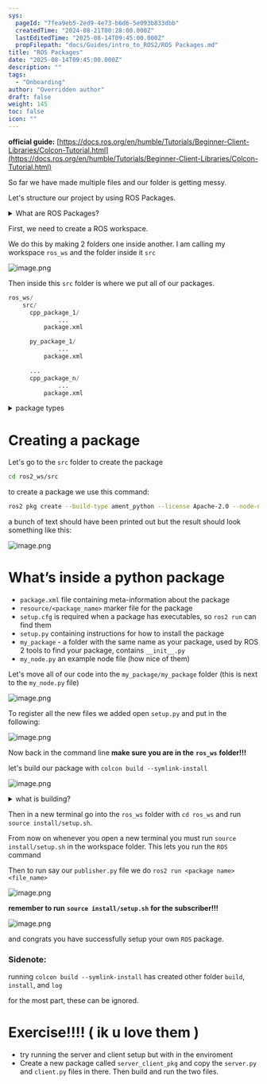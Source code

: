 ```yaml
---
sys:
  pageId: "7fea9eb5-2ed9-4e73-b6d6-5e093b833dbb"
  createdTime: "2024-08-21T00:28:00.000Z"
  lastEditedTime: "2025-08-14T09:45:00.000Z"
  propFilepath: "docs/Guides/intro_to_ROS2/ROS Packages.md"
title: "ROS Packages"
date: "2025-08-14T09:45:00.000Z"
description: ""
tags:
  - "Onboarding"
author: "Overridden author"
draft: false
weight: 145
toc: false
icon: ""
---
```


**official guide:** [https://docs.ros.org/en/humble/Tutorials/Beginner-Client-Libraries/Colcon-Tutorial.html](https://docs.ros.org/en/humble/Tutorials/Beginner-Client-Libraries/Colcon-Tutorial.html)

So far we have made multiple files and our folder is getting messy.

Let's structure our project by using ROS Packages.

<details>
      <summary>What are ROS Packages?</summary>
      ROS Packages are, as the name implies, packages of code that are highly sharable between ROS developers.
  </details>

First, we need to create a ROS workspace.

We do this by making 2 folders one inside another. I am calling my workspace `ros_ws` and the folder inside it `src`

![image.png](https://prod-files-secure.s3.us-west-2.amazonaws.com/d518164a-d88e-44d1-a4ee-3adb3bd8bce0/70706947-fd18-4537-a67b-e12946812d31/image.png?X-Amz-Algorithm=AWS4-HMAC-SHA256&X-Amz-Content-Sha256=UNSIGNED-PAYLOAD&X-Amz-Credential=ASIAZI2LB4663ARFLNX2%2F20250815%2Fus-west-2%2Fs3%2Faws4_request&X-Amz-Date=20250815T051108Z&X-Amz-Expires=3600&X-Amz-Security-Token=IQoJb3JpZ2luX2VjEAoaCXVzLXdlc3QtMiJIMEYCIQDOhjMKoG0VQS5TCDopXYTtSgPZCoYi76evg9%2BCx0kbXAIhAO02BpZf5O0cPHl8G9b7P2pTZy79TXUKaKzV1kEf1yTCKv8DCFMQABoMNjM3NDIzMTgzODA1IgxzLFKrb%2Bzd0eYArlAq3ANbCTcgSPmRKRnVFzCqO3MYnMoUoOgtcwemtiDbdans94QCKtNLHwVnburbNHt8YyU3bnVBM726ZE3sbrgXCD1Hbd%2FE4HFlt%2BFAryshWlc9lmlL21VQFEbCqzRfN875IgEybOumm93JYKylt%2B5ScJkJ5lvfabOLgFcIAiLj%2BrgMygTnEYQiDpe8ansNnD%2FANDY8QeK9IUmCGybUb4tVUBkXrMWxLbD00zKE5T4qEz5ZnQ1ORz%2FGr5ySs5NxsXBNnJO6duHyEGR%2BLmeRG2R2pyYjenkB3qkcBua1%2Fx7pQoF5dw7A0SHGmcnu%2FV67g7KeakkC1alQfVRUAe%2FZCQjEPqZIViReMg%2BYG%2FY%2B5yaNcTrm%2Bp3f1RPmz9KZ3TQbwb3UDHl%2BRztq3bOdd75vibdEDvnEniPVZ%2FcbQ1RmnlZFh8BJB4Eq89zx8qLr0aZymbdG9tbfVihPrGj9bzjJEwx4jtO67Q%2B3pngzAgm5xEteBvaDF9%2ByPI3ppb7afkYcyFMBv1Xd4RqOdOnvM3yKXTzzSyRfooGbzlZ0pQ8gWhSILWBJf8wRvkY49V0iZZ6sx0Jd1tCD%2FVrfk5aa90C8hxRFp3cNYvwkGujvepwbSjgw%2FCRvEcKQTaU3a4olATjK%2BDDdo%2FrEBjqkAbIXbwVazRCGih0cXLs5WEIpOkgq3OGF%2FVbDRn2W8JpGCA3CMEFvzhR27qQ30AK1XsSdavGr%2BLRc838Z01yOhRKqyxKPEkdd0aO1kaqjhufbfVhBuMjr%2FfMKtGM8au%2BnjEx1qBPhRDqDNpvWtecFpuZkZSaMIzVyywHFK2Y%2Bu0UINt7uVq681avMDQAPo%2Fwg4OISbXYyKYHlfUdtiPYU0912RBcs&X-Amz-Signature=f33e963ed546f22670a17a08267af7b53bb980c99c9eac8944853ff8f853a2b8&X-Amz-SignedHeaders=host&x-amz-checksum-mode=ENABLED&x-id=GetObject)

Then inside this `src` folder is where we put all of our packages.

```python
ros_ws/
    src/
      cpp_package_1/
		      ...
          package.xml

      py_package_1/
		      ...
          package.xml

      ...
      cpp_package_n/
		      ...
          package.xml

```

<details>
      <summary>package types</summary>
      packages can be either `C++` or python.
  </details>

# Creating a package

Let's go to the `src` folder to create the package

```bash
cd ros2_ws/src
```

to create a package we use this command:

```bash
ros2 pkg create --build-type ament_python --license Apache-2.0 --node-name my_node my_package
```

a bunch of text should have been printed out but the result should look something like this:

![image.png](https://prod-files-secure.s3.us-west-2.amazonaws.com/d518164a-d88e-44d1-a4ee-3adb3bd8bce0/e6cf1e3f-8512-4a3e-b131-079f800bf3e8/image.png?X-Amz-Algorithm=AWS4-HMAC-SHA256&X-Amz-Content-Sha256=UNSIGNED-PAYLOAD&X-Amz-Credential=ASIAZI2LB4663ARFLNX2%2F20250815%2Fus-west-2%2Fs3%2Faws4_request&X-Amz-Date=20250815T051108Z&X-Amz-Expires=3600&X-Amz-Security-Token=IQoJb3JpZ2luX2VjEAoaCXVzLXdlc3QtMiJIMEYCIQDOhjMKoG0VQS5TCDopXYTtSgPZCoYi76evg9%2BCx0kbXAIhAO02BpZf5O0cPHl8G9b7P2pTZy79TXUKaKzV1kEf1yTCKv8DCFMQABoMNjM3NDIzMTgzODA1IgxzLFKrb%2Bzd0eYArlAq3ANbCTcgSPmRKRnVFzCqO3MYnMoUoOgtcwemtiDbdans94QCKtNLHwVnburbNHt8YyU3bnVBM726ZE3sbrgXCD1Hbd%2FE4HFlt%2BFAryshWlc9lmlL21VQFEbCqzRfN875IgEybOumm93JYKylt%2B5ScJkJ5lvfabOLgFcIAiLj%2BrgMygTnEYQiDpe8ansNnD%2FANDY8QeK9IUmCGybUb4tVUBkXrMWxLbD00zKE5T4qEz5ZnQ1ORz%2FGr5ySs5NxsXBNnJO6duHyEGR%2BLmeRG2R2pyYjenkB3qkcBua1%2Fx7pQoF5dw7A0SHGmcnu%2FV67g7KeakkC1alQfVRUAe%2FZCQjEPqZIViReMg%2BYG%2FY%2B5yaNcTrm%2Bp3f1RPmz9KZ3TQbwb3UDHl%2BRztq3bOdd75vibdEDvnEniPVZ%2FcbQ1RmnlZFh8BJB4Eq89zx8qLr0aZymbdG9tbfVihPrGj9bzjJEwx4jtO67Q%2B3pngzAgm5xEteBvaDF9%2ByPI3ppb7afkYcyFMBv1Xd4RqOdOnvM3yKXTzzSyRfooGbzlZ0pQ8gWhSILWBJf8wRvkY49V0iZZ6sx0Jd1tCD%2FVrfk5aa90C8hxRFp3cNYvwkGujvepwbSjgw%2FCRvEcKQTaU3a4olATjK%2BDDdo%2FrEBjqkAbIXbwVazRCGih0cXLs5WEIpOkgq3OGF%2FVbDRn2W8JpGCA3CMEFvzhR27qQ30AK1XsSdavGr%2BLRc838Z01yOhRKqyxKPEkdd0aO1kaqjhufbfVhBuMjr%2FfMKtGM8au%2BnjEx1qBPhRDqDNpvWtecFpuZkZSaMIzVyywHFK2Y%2Bu0UINt7uVq681avMDQAPo%2Fwg4OISbXYyKYHlfUdtiPYU0912RBcs&X-Amz-Signature=d08d5249d971839c65a3486a8c4de7ec82504ff07d5f1a2f3f338d948b9b4052&X-Amz-SignedHeaders=host&x-amz-checksum-mode=ENABLED&x-id=GetObject)

# What’s inside a python package

- `package.xml` file containing meta-information about the package
- `resource/<package_name>` marker file for the package
- `setup.cfg` is required when a package has executables, so `ros2 run` can find them
- `setup.py` containing instructions for how to install the package
- `my_package` - a folder with the same name as your package, used by ROS 2 tools to find your package, contains `__init__.py`
- `my_node.py` an example node file (how nice of them)

Let's move all of our code into the `my_package/my_package` folder (this is next to the `my_node.py` file)

![image.png](https://prod-files-secure.s3.us-west-2.amazonaws.com/d518164a-d88e-44d1-a4ee-3adb3bd8bce0/9ce58f11-0da9-4d3e-b86d-506a9685d378/image.png?X-Amz-Algorithm=AWS4-HMAC-SHA256&X-Amz-Content-Sha256=UNSIGNED-PAYLOAD&X-Amz-Credential=ASIAZI2LB4663ARFLNX2%2F20250815%2Fus-west-2%2Fs3%2Faws4_request&X-Amz-Date=20250815T051109Z&X-Amz-Expires=3600&X-Amz-Security-Token=IQoJb3JpZ2luX2VjEAoaCXVzLXdlc3QtMiJIMEYCIQDOhjMKoG0VQS5TCDopXYTtSgPZCoYi76evg9%2BCx0kbXAIhAO02BpZf5O0cPHl8G9b7P2pTZy79TXUKaKzV1kEf1yTCKv8DCFMQABoMNjM3NDIzMTgzODA1IgxzLFKrb%2Bzd0eYArlAq3ANbCTcgSPmRKRnVFzCqO3MYnMoUoOgtcwemtiDbdans94QCKtNLHwVnburbNHt8YyU3bnVBM726ZE3sbrgXCD1Hbd%2FE4HFlt%2BFAryshWlc9lmlL21VQFEbCqzRfN875IgEybOumm93JYKylt%2B5ScJkJ5lvfabOLgFcIAiLj%2BrgMygTnEYQiDpe8ansNnD%2FANDY8QeK9IUmCGybUb4tVUBkXrMWxLbD00zKE5T4qEz5ZnQ1ORz%2FGr5ySs5NxsXBNnJO6duHyEGR%2BLmeRG2R2pyYjenkB3qkcBua1%2Fx7pQoF5dw7A0SHGmcnu%2FV67g7KeakkC1alQfVRUAe%2FZCQjEPqZIViReMg%2BYG%2FY%2B5yaNcTrm%2Bp3f1RPmz9KZ3TQbwb3UDHl%2BRztq3bOdd75vibdEDvnEniPVZ%2FcbQ1RmnlZFh8BJB4Eq89zx8qLr0aZymbdG9tbfVihPrGj9bzjJEwx4jtO67Q%2B3pngzAgm5xEteBvaDF9%2ByPI3ppb7afkYcyFMBv1Xd4RqOdOnvM3yKXTzzSyRfooGbzlZ0pQ8gWhSILWBJf8wRvkY49V0iZZ6sx0Jd1tCD%2FVrfk5aa90C8hxRFp3cNYvwkGujvepwbSjgw%2FCRvEcKQTaU3a4olATjK%2BDDdo%2FrEBjqkAbIXbwVazRCGih0cXLs5WEIpOkgq3OGF%2FVbDRn2W8JpGCA3CMEFvzhR27qQ30AK1XsSdavGr%2BLRc838Z01yOhRKqyxKPEkdd0aO1kaqjhufbfVhBuMjr%2FfMKtGM8au%2BnjEx1qBPhRDqDNpvWtecFpuZkZSaMIzVyywHFK2Y%2Bu0UINt7uVq681avMDQAPo%2Fwg4OISbXYyKYHlfUdtiPYU0912RBcs&X-Amz-Signature=86e5c62fcebded6cb12d19c1a40c2b37fb5db76b2cf697b89cdc2f5786dd29b4&X-Amz-SignedHeaders=host&x-amz-checksum-mode=ENABLED&x-id=GetObject)

To register all the new files we added open `setup.py` and put in the following:

![image.png](https://prod-files-secure.s3.us-west-2.amazonaws.com/d518164a-d88e-44d1-a4ee-3adb3bd8bce0/1cd7c262-4cae-4496-9d75-c178537d24a2/image.png?X-Amz-Algorithm=AWS4-HMAC-SHA256&X-Amz-Content-Sha256=UNSIGNED-PAYLOAD&X-Amz-Credential=ASIAZI2LB4663ARFLNX2%2F20250815%2Fus-west-2%2Fs3%2Faws4_request&X-Amz-Date=20250815T051109Z&X-Amz-Expires=3600&X-Amz-Security-Token=IQoJb3JpZ2luX2VjEAoaCXVzLXdlc3QtMiJIMEYCIQDOhjMKoG0VQS5TCDopXYTtSgPZCoYi76evg9%2BCx0kbXAIhAO02BpZf5O0cPHl8G9b7P2pTZy79TXUKaKzV1kEf1yTCKv8DCFMQABoMNjM3NDIzMTgzODA1IgxzLFKrb%2Bzd0eYArlAq3ANbCTcgSPmRKRnVFzCqO3MYnMoUoOgtcwemtiDbdans94QCKtNLHwVnburbNHt8YyU3bnVBM726ZE3sbrgXCD1Hbd%2FE4HFlt%2BFAryshWlc9lmlL21VQFEbCqzRfN875IgEybOumm93JYKylt%2B5ScJkJ5lvfabOLgFcIAiLj%2BrgMygTnEYQiDpe8ansNnD%2FANDY8QeK9IUmCGybUb4tVUBkXrMWxLbD00zKE5T4qEz5ZnQ1ORz%2FGr5ySs5NxsXBNnJO6duHyEGR%2BLmeRG2R2pyYjenkB3qkcBua1%2Fx7pQoF5dw7A0SHGmcnu%2FV67g7KeakkC1alQfVRUAe%2FZCQjEPqZIViReMg%2BYG%2FY%2B5yaNcTrm%2Bp3f1RPmz9KZ3TQbwb3UDHl%2BRztq3bOdd75vibdEDvnEniPVZ%2FcbQ1RmnlZFh8BJB4Eq89zx8qLr0aZymbdG9tbfVihPrGj9bzjJEwx4jtO67Q%2B3pngzAgm5xEteBvaDF9%2ByPI3ppb7afkYcyFMBv1Xd4RqOdOnvM3yKXTzzSyRfooGbzlZ0pQ8gWhSILWBJf8wRvkY49V0iZZ6sx0Jd1tCD%2FVrfk5aa90C8hxRFp3cNYvwkGujvepwbSjgw%2FCRvEcKQTaU3a4olATjK%2BDDdo%2FrEBjqkAbIXbwVazRCGih0cXLs5WEIpOkgq3OGF%2FVbDRn2W8JpGCA3CMEFvzhR27qQ30AK1XsSdavGr%2BLRc838Z01yOhRKqyxKPEkdd0aO1kaqjhufbfVhBuMjr%2FfMKtGM8au%2BnjEx1qBPhRDqDNpvWtecFpuZkZSaMIzVyywHFK2Y%2Bu0UINt7uVq681avMDQAPo%2Fwg4OISbXYyKYHlfUdtiPYU0912RBcs&X-Amz-Signature=6c8186e426aab0531138fba77b060b499ba8109edc682e729b863990f30625cd&X-Amz-SignedHeaders=host&x-amz-checksum-mode=ENABLED&x-id=GetObject)

Now back in the command line **make sure you are in the** **`ros_ws`** **folder!!!**

let's build our package with `colcon build --symlink-install`

![image.png](https://prod-files-secure.s3.us-west-2.amazonaws.com/d518164a-d88e-44d1-a4ee-3adb3bd8bce0/2f2a0d27-b173-48fd-b189-5f5c0ce65619/image.png?X-Amz-Algorithm=AWS4-HMAC-SHA256&X-Amz-Content-Sha256=UNSIGNED-PAYLOAD&X-Amz-Credential=ASIAZI2LB4663ARFLNX2%2F20250815%2Fus-west-2%2Fs3%2Faws4_request&X-Amz-Date=20250815T051109Z&X-Amz-Expires=3600&X-Amz-Security-Token=IQoJb3JpZ2luX2VjEAoaCXVzLXdlc3QtMiJIMEYCIQDOhjMKoG0VQS5TCDopXYTtSgPZCoYi76evg9%2BCx0kbXAIhAO02BpZf5O0cPHl8G9b7P2pTZy79TXUKaKzV1kEf1yTCKv8DCFMQABoMNjM3NDIzMTgzODA1IgxzLFKrb%2Bzd0eYArlAq3ANbCTcgSPmRKRnVFzCqO3MYnMoUoOgtcwemtiDbdans94QCKtNLHwVnburbNHt8YyU3bnVBM726ZE3sbrgXCD1Hbd%2FE4HFlt%2BFAryshWlc9lmlL21VQFEbCqzRfN875IgEybOumm93JYKylt%2B5ScJkJ5lvfabOLgFcIAiLj%2BrgMygTnEYQiDpe8ansNnD%2FANDY8QeK9IUmCGybUb4tVUBkXrMWxLbD00zKE5T4qEz5ZnQ1ORz%2FGr5ySs5NxsXBNnJO6duHyEGR%2BLmeRG2R2pyYjenkB3qkcBua1%2Fx7pQoF5dw7A0SHGmcnu%2FV67g7KeakkC1alQfVRUAe%2FZCQjEPqZIViReMg%2BYG%2FY%2B5yaNcTrm%2Bp3f1RPmz9KZ3TQbwb3UDHl%2BRztq3bOdd75vibdEDvnEniPVZ%2FcbQ1RmnlZFh8BJB4Eq89zx8qLr0aZymbdG9tbfVihPrGj9bzjJEwx4jtO67Q%2B3pngzAgm5xEteBvaDF9%2ByPI3ppb7afkYcyFMBv1Xd4RqOdOnvM3yKXTzzSyRfooGbzlZ0pQ8gWhSILWBJf8wRvkY49V0iZZ6sx0Jd1tCD%2FVrfk5aa90C8hxRFp3cNYvwkGujvepwbSjgw%2FCRvEcKQTaU3a4olATjK%2BDDdo%2FrEBjqkAbIXbwVazRCGih0cXLs5WEIpOkgq3OGF%2FVbDRn2W8JpGCA3CMEFvzhR27qQ30AK1XsSdavGr%2BLRc838Z01yOhRKqyxKPEkdd0aO1kaqjhufbfVhBuMjr%2FfMKtGM8au%2BnjEx1qBPhRDqDNpvWtecFpuZkZSaMIzVyywHFK2Y%2Bu0UINt7uVq681avMDQAPo%2Fwg4OISbXYyKYHlfUdtiPYU0912RBcs&X-Amz-Signature=2939e9950a412ef62c8c40ab5214efb5c1d7681bb1c253376991f9106f4b25d5&X-Amz-SignedHeaders=host&x-amz-checksum-mode=ENABLED&x-id=GetObject)

<details>

<summary>what is building?</summary>

if you are a CS major at Rose-Hulman you will learn the answer to this in CSSE132

but TLDR; is it combines all the code files into one program that can be run easily 

</details>

Then in a new terminal go into the `ros_ws` folder with `cd ros_ws` and run `source install/setup.sh`. 

From now on whenever you open a new terminal you must run `source install/setup.sh` in the workspace folder. This lets you run the `ROS` command

Then to run say our `publisher.py` file we do `ros2 run <package name> <file_name>`

![image.png](https://prod-files-secure.s3.us-west-2.amazonaws.com/d518164a-d88e-44d1-a4ee-3adb3bd8bce0/4f4b1219-3a44-4632-aa0a-ce3471699f59/image.png?X-Amz-Algorithm=AWS4-HMAC-SHA256&X-Amz-Content-Sha256=UNSIGNED-PAYLOAD&X-Amz-Credential=ASIAZI2LB4663ARFLNX2%2F20250815%2Fus-west-2%2Fs3%2Faws4_request&X-Amz-Date=20250815T051109Z&X-Amz-Expires=3600&X-Amz-Security-Token=IQoJb3JpZ2luX2VjEAoaCXVzLXdlc3QtMiJIMEYCIQDOhjMKoG0VQS5TCDopXYTtSgPZCoYi76evg9%2BCx0kbXAIhAO02BpZf5O0cPHl8G9b7P2pTZy79TXUKaKzV1kEf1yTCKv8DCFMQABoMNjM3NDIzMTgzODA1IgxzLFKrb%2Bzd0eYArlAq3ANbCTcgSPmRKRnVFzCqO3MYnMoUoOgtcwemtiDbdans94QCKtNLHwVnburbNHt8YyU3bnVBM726ZE3sbrgXCD1Hbd%2FE4HFlt%2BFAryshWlc9lmlL21VQFEbCqzRfN875IgEybOumm93JYKylt%2B5ScJkJ5lvfabOLgFcIAiLj%2BrgMygTnEYQiDpe8ansNnD%2FANDY8QeK9IUmCGybUb4tVUBkXrMWxLbD00zKE5T4qEz5ZnQ1ORz%2FGr5ySs5NxsXBNnJO6duHyEGR%2BLmeRG2R2pyYjenkB3qkcBua1%2Fx7pQoF5dw7A0SHGmcnu%2FV67g7KeakkC1alQfVRUAe%2FZCQjEPqZIViReMg%2BYG%2FY%2B5yaNcTrm%2Bp3f1RPmz9KZ3TQbwb3UDHl%2BRztq3bOdd75vibdEDvnEniPVZ%2FcbQ1RmnlZFh8BJB4Eq89zx8qLr0aZymbdG9tbfVihPrGj9bzjJEwx4jtO67Q%2B3pngzAgm5xEteBvaDF9%2ByPI3ppb7afkYcyFMBv1Xd4RqOdOnvM3yKXTzzSyRfooGbzlZ0pQ8gWhSILWBJf8wRvkY49V0iZZ6sx0Jd1tCD%2FVrfk5aa90C8hxRFp3cNYvwkGujvepwbSjgw%2FCRvEcKQTaU3a4olATjK%2BDDdo%2FrEBjqkAbIXbwVazRCGih0cXLs5WEIpOkgq3OGF%2FVbDRn2W8JpGCA3CMEFvzhR27qQ30AK1XsSdavGr%2BLRc838Z01yOhRKqyxKPEkdd0aO1kaqjhufbfVhBuMjr%2FfMKtGM8au%2BnjEx1qBPhRDqDNpvWtecFpuZkZSaMIzVyywHFK2Y%2Bu0UINt7uVq681avMDQAPo%2Fwg4OISbXYyKYHlfUdtiPYU0912RBcs&X-Amz-Signature=0e87401d20df9176a9a53f65cb4f569e08a7236ce2bce509492836cdd378e205&X-Amz-SignedHeaders=host&x-amz-checksum-mode=ENABLED&x-id=GetObject)

**remember to run** **`source install/setup.sh`** **for the subscriber!!!**

![image.png](https://prod-files-secure.s3.us-west-2.amazonaws.com/d518164a-d88e-44d1-a4ee-3adb3bd8bce0/02121119-dad4-49ec-8356-c956108b4243/image.png?X-Amz-Algorithm=AWS4-HMAC-SHA256&X-Amz-Content-Sha256=UNSIGNED-PAYLOAD&X-Amz-Credential=ASIAZI2LB4663ARFLNX2%2F20250815%2Fus-west-2%2Fs3%2Faws4_request&X-Amz-Date=20250815T051109Z&X-Amz-Expires=3600&X-Amz-Security-Token=IQoJb3JpZ2luX2VjEAoaCXVzLXdlc3QtMiJIMEYCIQDOhjMKoG0VQS5TCDopXYTtSgPZCoYi76evg9%2BCx0kbXAIhAO02BpZf5O0cPHl8G9b7P2pTZy79TXUKaKzV1kEf1yTCKv8DCFMQABoMNjM3NDIzMTgzODA1IgxzLFKrb%2Bzd0eYArlAq3ANbCTcgSPmRKRnVFzCqO3MYnMoUoOgtcwemtiDbdans94QCKtNLHwVnburbNHt8YyU3bnVBM726ZE3sbrgXCD1Hbd%2FE4HFlt%2BFAryshWlc9lmlL21VQFEbCqzRfN875IgEybOumm93JYKylt%2B5ScJkJ5lvfabOLgFcIAiLj%2BrgMygTnEYQiDpe8ansNnD%2FANDY8QeK9IUmCGybUb4tVUBkXrMWxLbD00zKE5T4qEz5ZnQ1ORz%2FGr5ySs5NxsXBNnJO6duHyEGR%2BLmeRG2R2pyYjenkB3qkcBua1%2Fx7pQoF5dw7A0SHGmcnu%2FV67g7KeakkC1alQfVRUAe%2FZCQjEPqZIViReMg%2BYG%2FY%2B5yaNcTrm%2Bp3f1RPmz9KZ3TQbwb3UDHl%2BRztq3bOdd75vibdEDvnEniPVZ%2FcbQ1RmnlZFh8BJB4Eq89zx8qLr0aZymbdG9tbfVihPrGj9bzjJEwx4jtO67Q%2B3pngzAgm5xEteBvaDF9%2ByPI3ppb7afkYcyFMBv1Xd4RqOdOnvM3yKXTzzSyRfooGbzlZ0pQ8gWhSILWBJf8wRvkY49V0iZZ6sx0Jd1tCD%2FVrfk5aa90C8hxRFp3cNYvwkGujvepwbSjgw%2FCRvEcKQTaU3a4olATjK%2BDDdo%2FrEBjqkAbIXbwVazRCGih0cXLs5WEIpOkgq3OGF%2FVbDRn2W8JpGCA3CMEFvzhR27qQ30AK1XsSdavGr%2BLRc838Z01yOhRKqyxKPEkdd0aO1kaqjhufbfVhBuMjr%2FfMKtGM8au%2BnjEx1qBPhRDqDNpvWtecFpuZkZSaMIzVyywHFK2Y%2Bu0UINt7uVq681avMDQAPo%2Fwg4OISbXYyKYHlfUdtiPYU0912RBcs&X-Amz-Signature=8e4602988949b1b726635bc43dce1c6893f373d8afa6ac05bfb04d9cc98df6ce&X-Amz-SignedHeaders=host&x-amz-checksum-mode=ENABLED&x-id=GetObject)

and congrats you have successfully setup your own `ROS` package.

### Sidenote:

running `colcon build --symlink-install` has created other folder `build`, `install`, and `log`

for the most part, these can be ignored.

# Exercise!!!! ( ik u love them )

- try running the server and client setup but with in the enviroment
- Create a new package called `server_client_pkg` and copy the `server.py` and `client.py` files in there. Then build and run the two files.
